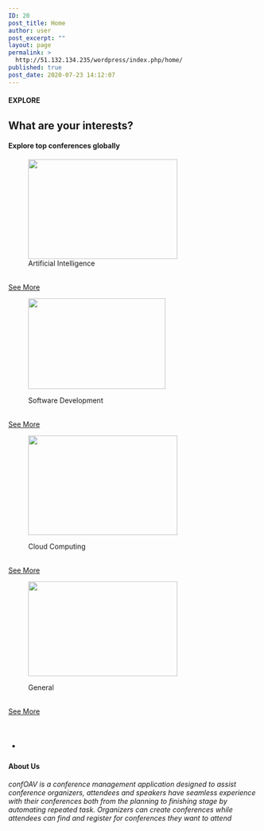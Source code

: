```yaml
---
ID: 20
post_title: Home
author: user
post_excerpt: ""
layout: page
permalink: >
  http://51.132.134.235/wordpress/index.php/home/
published: true
post_date: 2020-07-23 14:12:07
---
```

<h4>EXPLORE</h4>
<h2>What are your interests?</h2>
<h4>Explore top conferences globally</h4>
<figure>
										<img width="300" height="200" src="http://3.250.1.61/wp-content/uploads/2020/07/robots-and-artificial-intelligence-300x200.jpeg" alt="" srcset="http://3.250.1.61/wp-content/uploads/2020/07/robots-and-artificial-intelligence-300x200.jpeg 300w, http://3.250.1.61/wp-content/uploads/2020/07/robots-and-artificial-intelligence.jpeg 724w" sizes="100vw"><figcaption>Artificial Intelligence</figcaption></figure>
<p>			<a href="#" role="button"><br />
						See More<br />
					</a></p>
<figure>
										<img width="276" height="182" src="http://3.250.1.61/wp-content/uploads/2020/07/download.jpg" alt="" sizes="100vw">											<p></p>
<figcaption>Software Development</figcaption>
</figure>
<p>			<a href="#" role="button"><br />
						See More<br />
					</a></p>
<figure>
										<img width="300" height="200" src="http://3.250.1.61/wp-content/uploads/2020/07/bigstock-d-Rendering-Cloud-Computing-267217441_1024X684-300x200.jpg" alt="" srcset="http://3.250.1.61/wp-content/uploads/2020/07/bigstock-d-Rendering-Cloud-Computing-267217441_1024X684-300x200.jpg 300w, http://3.250.1.61/wp-content/uploads/2020/07/bigstock-d-Rendering-Cloud-Computing-267217441_1024X684-768x513.jpg 768w, http://3.250.1.61/wp-content/uploads/2020/07/bigstock-d-Rendering-Cloud-Computing-267217441_1024X684.jpg 1024w" sizes="100vw">											<p></p>
<figcaption>Cloud Computing</figcaption>
</figure>
<p>			<a href="#" role="button"><br />
						See More<br />
					</a></p>
<figure>
										<img width="300" height="190" src="http://3.250.1.61/wp-content/uploads/2020/07/artificial-intelligence-companies-300x190.jpg" alt="" srcset="http://3.250.1.61/wp-content/uploads/2020/07/artificial-intelligence-companies-300x190.jpg 300w, http://3.250.1.61/wp-content/uploads/2020/07/artificial-intelligence-companies.jpg 490w" sizes="100vw">											<p></p>
<figcaption>General</figcaption>
</figure>
<p>			<a href="#" role="button"><br />
						See More<br />
					</a></p>
<p></p>
<!-- wp:paragraph -->
</p>
<ul>
<li>
<h1><br /></h1>
</li>
</ul>
<p>
<!-- /wp:paragraph -->
<p></p>
<h4>About Us</h4>
<h6>confOAV is a conference management application designed to assist conference organizers, attendees and speakers have seamless experience with their  conferences both from the planning to finishing stage by automating repeated task. Organizers can create conferences while attendees can find and register for conferences they want to attend</h6>